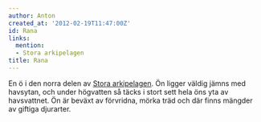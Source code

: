 ```yaml
---
author: Anton
created_at: '2012-02-19T11:47:00Z'
id: Rana
links:
  mention:
  - Stora arkipelagen
title: Rana
---
```


En ö i den norra delen av [Stora arkipelagen]. Ön ligger väldig jämns med havsytan, och under
högvatten så täcks i stort sett hela öns yta av havsvattnet. Ön är beväxt av förvridna, mörka träd
och där finns mängder av giftiga djurarter.

  [Stora arkipelagen]: Stora_arkipelagen
